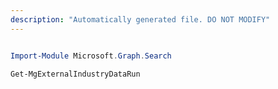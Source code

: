 ```yaml
---
description: "Automatically generated file. DO NOT MODIFY"
---
```


```powershell

Import-Module Microsoft.Graph.Search

Get-MgExternalIndustryDataRun

```